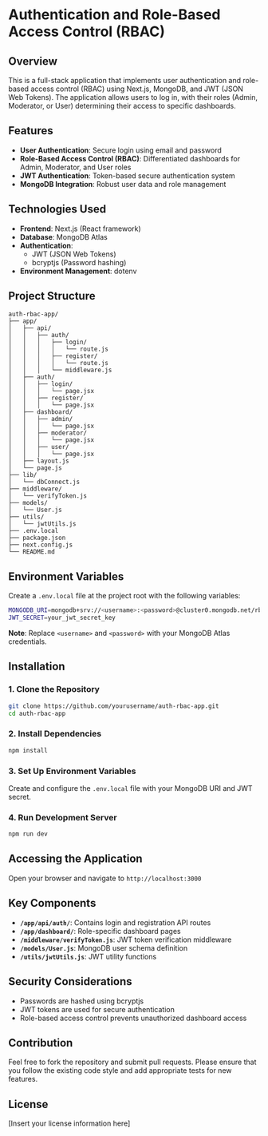 # Authentication and Role-Based Access Control (RBAC)

## Overview

This is a full-stack application that implements user authentication and role-based access control (RBAC) using Next.js, MongoDB, and JWT (JSON Web Tokens). The application allows users to log in, with their roles (Admin, Moderator, or User) determining their access to specific dashboards.

## Features

- **User Authentication**: Secure login using email and password
- **Role-Based Access Control (RBAC)**: Differentiated dashboards for Admin, Moderator, and User roles
- **JWT Authentication**: Token-based secure authentication system
- **MongoDB Integration**: Robust user data and role management

## Technologies Used

- **Frontend**: Next.js (React framework)
- **Database**: MongoDB Atlas
- **Authentication**: 
  - JWT (JSON Web Tokens)
  - bcryptjs (Password hashing)
- **Environment Management**: dotenv

## Project Structure

```
auth-rbac-app/
├── app/
│   ├── api/
│   │   ├── auth/
│   │   │   ├── login/
│   │   │   │   └── route.js
│   │   │   ├── register/
│   │   │   │   └── route.js
│   │   │   └── middleware.js
│   ├── auth/
│   │   ├── login/
│   │   │   └── page.jsx
│   │   ├── register/
│   │   │   └── page.jsx
│   ├── dashboard/
│   │   ├── admin/
│   │   │   └── page.jsx
│   │   ├── moderator/
│   │   │   └── page.jsx
│   │   ├── user/
│   │   │   └── page.jsx
│   ├── layout.js
│   └── page.js
├── lib/
│   └── dbConnect.js
├── middleware/
│   └── verifyToken.js
├── models/
│   └── User.js
├── utils/
│   └── jwtUtils.js
├── .env.local
├── package.json
├── next.config.js
└── README.md
```

## Environment Variables

Create a `.env.local` file at the project root with the following variables:

```bash
MONGODB_URI=mongodb+srv://<username>:<password>@cluster0.mongodb.net/rbac_auth?retryWrites=true&w=majority
JWT_SECRET=your_jwt_secret_key
```

**Note**: Replace `<username>` and `<password>` with your MongoDB Atlas credentials.

## Installation

### 1. Clone the Repository

```bash
git clone https://github.com/yourusername/auth-rbac-app.git
cd auth-rbac-app
```

### 2. Install Dependencies

```bash
npm install
```

### 3. Set Up Environment Variables

Create and configure the `.env.local` file with your MongoDB URI and JWT secret.

### 4. Run Development Server

```bash
npm run dev
```

## Accessing the Application

Open your browser and navigate to `http://localhost:3000`

## Key Components

- **`/app/api/auth/`**: Contains login and registration API routes
- **`/app/dashboard/`**: Role-specific dashboard pages
- **`/middleware/verifyToken.js`**: JWT token verification middleware
- **`/models/User.js`**: MongoDB user schema definition
- **`/utils/jwtUtils.js`**: JWT utility functions

## Security Considerations

- Passwords are hashed using bcryptjs
- JWT tokens are used for secure authentication
- Role-based access control prevents unauthorized dashboard access

## Contribution

Feel free to fork the repository and submit pull requests. Please ensure that you follow the existing code style and add appropriate tests for new features.

## License

[Insert your license information here]
